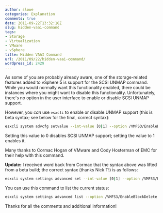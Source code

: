 ```yaml
---
author: slowe
categories: Explanation
comments: true
date: 2011-09-22T13:32:18Z
slug: hidden-vaai-command
tags:
- Storage
- Virtualization
- VMware
- vSphere
title: Hidden VAAI Command
url: /2011/09/22/hidden-vaai-command/
wordpress_id: 2429
---
```


As some of you are probably already aware, one of the storage-related features added to vSphere 5 is support for the SCSI UNMAP command. While you would normally want this functionality enabled, there could be instances where you might want to disable this functionality. Unfortunately, there's no option in the user interface to enable or disable SCSI UNMAP support.

However, you _can_ use `esxcli` to enable or disable UNMAP support (this is beta syntax; see below for the final, correct syntax):

```bash
esxcli system advcfg setvalue --int-value [0|1] --option /VMFS3/EnableBlockDelete
```

Setting this value to 0 disables SCSI UNMAP support; setting the value to 1 enables it.

Many thanks to Cormac Hogan of VMware and Cody Hosterman of EMC for their help with this command.

**Update:** I received word back from Cormac that the syntax above was lifted from a beta build; the correct syntax (thanks Nick T!) is as follows:

```bash
esxcli system settings advanced set --int-value [0|1] --option /VMFS3/EnableBlockDelete
```

You can use this command to list the current status:

```bash
esxcli system settings advanced list --option /VMFS3/EnableBlockDelete
```

Thanks for all the comments and additional information!
